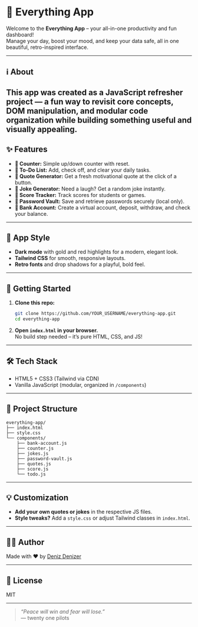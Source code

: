 # 🧠 Everything App

Welcome to the **Everything App** – your all-in-one productivity and fun dashboard!  
Manage your day, boost your mood, and keep your data safe, all in one beautiful, retro-inspired interface.

---

## ℹ️ About

This app was created as a **JavaScript refresher** project — a fun way to revisit core concepts, DOM manipulation, and modular code organization while building something useful and visually appealing.
---

## ✨ Features

- **🔢 Counter:** Simple up/down counter with reset.
- **📝 To-Do List:** Add, check off, and clear your daily tasks.
- **💬 Quote Generator:** Get a fresh motivational quote at the click of a button.
- **💬 Joke Generator:** Need a laugh? Get a random joke instantly.
- **🏫 Score Tracker:** Track scores for students or games.
- **🔐 Password Vault:** Save and retrieve passwords securely (local only).
- **🏦 Bank Account:** Create a virtual account, deposit, withdraw, and check your balance.

---

## 🎨 App Style

- **Dark mode** with gold and red highlights for a modern, elegant look.
- **Tailwind CSS** for smooth, responsive layouts.
- **Retro fonts** and drop shadows for a playful, bold feel.

---

## 🚀 Getting Started

1. **Clone this repo:**
   ```bash
   git clone https://github.com/YOUR_USERNAME/everything-app.git
   cd everything-app
   ```

2. **Open `index.html` in your browser.**  
   No build step needed – it’s pure HTML, CSS, and JS!

---

## 🛠️ Tech Stack

- HTML5 + CSS3 (Tailwind via CDN)
- Vanilla JavaScript (modular, organized in `/components`)

---

## 📁 Project Structure

```
everything-app/
├── index.html
├── style.css
└── components/
    ├── bank-account.js
    ├── counter.js
    ├── jokes.js
    ├── password-vault.js
    ├── quotes.js
    ├── score.js
    └── todo.js
```

---

## 💡 Customization

- **Add your own quotes or jokes** in the respective JS files.
- **Style tweaks?** Add a `style.css` or adjust Tailwind classes in `index.html`.

---

## 🧑‍💻 Author

Made with ❤️ by [Deniz Denizer](https://www.linkedin.com/in/ddenizer)

---

## 📜 License

MIT

---

> _“Peace will win and fear will lose.”_  
> — twenty one pilots